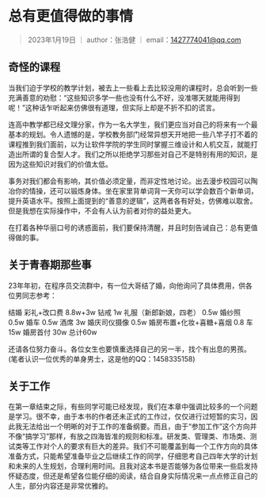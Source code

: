 # 总有更值得做的事情

> 2023年1月19日 ｜ author：张浩健 ｜ email：1427774041@qq.com

##  

## 奇怪的课程

当我们迫于学校的教学计划，被去上一些看上去比较没用的课程时，总会听到一些充满善意的劝慰：“这些知识多学一些也没有什么不好，没准哪天就能用得到呢！”这种话乍听起来仿佛很有道理，但实际上却是不折不扣的谎言。

连高中教学都已经文理分家，作为一名大学生，我们更应当对自己的将来有一个最基本的规划。令人遗憾的是，学校教务部门经常异想天开地把一些八竿子打不着的课程推到我们面前，以为让软件学院的学生同时掌握三维设计和人机交互，就能打造出所谓的复合型人才。我们之所以拒绝学习那些对自己不是特别有用的知识，是因为这些知识对我们的价值太低。

事务对我们都会有影响，其价值必须定量，而非定性地讨论。出去漫步校园可以陶冶你的情操，还可以锻炼身体。坐在家里背单词背一天你可以学会数百个新单词，提升英语水平。按照上面提到的“善意的逻辑”，这两者各有好处，仿佛难以取舍。但是我想在实际操作中，不会有人认为前者对你的益处更大。

在打着各种华丽口号的诱惑面前，我们要保持清醒，并且时刻告诫自己：总有更值得做的事。

## 关于青春期那些事

23年年初，在程序员交流群中，有一位大哥结了婚，向他询问了具体费用，供各位男同志参考：

结婚
彩礼+改口费 8.8w+3w
钻戒 1w
礼服（新郎新娘，四老） 0.5w
婚纱照 0.5w
婚车 0.5w
酒席 3w
婚庆司仪摄像 0.5w
婚房布置+化妆+喜糖+喜烟 0.8
车 15w
婚房首付 30w
总计60w

还请各位努力奋斗。各位女生也要慎重选择自己的另一半，找个有出息的男孩。(笔者认识一位优秀的单身男士，这是他的QQ：1458335158)

## 关于工作

在第一章结束之际，有些同学可能已经发现，我们在本章中强调比较多的一个问题是学习。很不幸，由于本书的作者还未正式的工作过，仅仅进行过短暂的实习，因此我无法给出一个明晰的对于工作的准备纲要。而且，由于“参加工作”这个方向并不像“搞学习”那样，有放之四海皆准的规则和标准。研发类、管理类、市场类、测试类等工作对个人的要求有巨大的差异。我们不可能覆盖到每一个工作方向的具体准备方式，只能希望准备毕业之后继续工作的同学，仔细思考自己四年大学的计划和未来的人生规划，合理利用时间。且我对这本书是否能够为各位带来一些启发持怀疑态度，但还是希望各位能仔细的阅读，结合自身实际情况来一点点修正自己的人生，部分内容还是非常优雅的。
